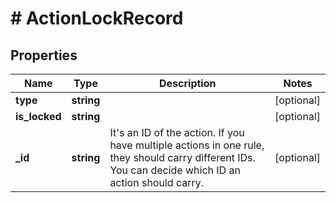 # # ActionLockRecord

## Properties

Name | Type | Description | Notes
------------ | ------------- | ------------- | -------------
**type** | **string** |  | [optional]
**is_locked** | **string** |  | [optional]
**_id** | **string** | It&#39;s an ID of the action.  If you have multiple actions in one rule, they should carry different IDs.  You can decide which ID an action should carry. | [optional]

